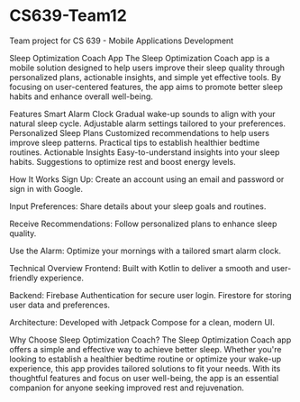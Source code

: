 # CS639-Team12
Team project for CS 639 - Mobile Applications Development


Sleep Optimization Coach App
The Sleep Optimization Coach app is a mobile solution designed to help users improve their sleep quality through personalized plans, actionable insights, and simple yet effective tools. By focusing on user-centered features, the app aims to promote better sleep habits and enhance overall well-being.

Features
Smart Alarm Clock
Gradual wake-up sounds to align with your natural sleep cycle.
Adjustable alarm settings tailored to your preferences.
Personalized Sleep Plans
Customized recommendations to help users improve sleep patterns.
Practical tips to establish healthier bedtime routines.
Actionable Insights
Easy-to-understand insights into your sleep habits.
Suggestions to optimize rest and boost energy levels.


How It Works
Sign Up: Create an account using an email and password or sign in with Google.

Input Preferences: Share details about your sleep goals and routines.

Receive Recommendations: Follow personalized plans to enhance sleep quality.

Use the Alarm: Optimize your mornings with a tailored smart alarm clock.


Technical Overview
Frontend: Built with Kotlin to deliver a smooth and user-friendly experience.

Backend:
Firebase Authentication for secure user login.
Firestore for storing user data and preferences.

Architecture: Developed with Jetpack Compose for a clean, modern UI.


Why Choose Sleep Optimization Coach?
The Sleep Optimization Coach app offers a simple and effective way to achieve better sleep. Whether you're looking to establish a healthier bedtime routine or optimize your wake-up experience, this app provides tailored solutions to fit your needs. With its thoughtful features and focus on user well-being, the app is an essential companion for anyone seeking improved rest and rejuvenation.

